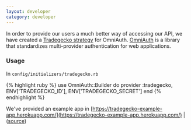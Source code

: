```yaml
---
layout: developer
category: developer
---
```


In order to provide our users a much better way of accessing our API, we
have created a [Tradegecko strategy](https://github.com/tradegecko/omniauth-tradegecko)
for OmniAuth. [OmniAuth](https://github.com/intridea/omniauth) is a library
that standardizes multi-provider authentication for web applications.

### Usage
In `config/initializers/tradegecko.rb`

{% highlight ruby %}
  use OmniAuth::Builder do
    provider :tradegecko, ENV['TRADEGECKO_ID'], ENV['TRADEGECKO_SECRET']
  end
{% endhighlight %}

We've provided an example app in
[https://tradegecko-example-app.herokuapp.com/](https://tradegecko-example-app.herokuapp.com/)
 | ([source](https://github.com/tradegecko/tradegecko-example-app))


